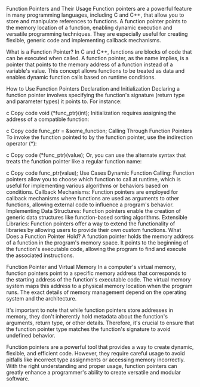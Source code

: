Function Pointers and Their Usage
Function pointers are a powerful feature in many programming languages, including C and C++, that allow you to store and manipulate references to functions. A function pointer points to the memory location of a function, enabling dynamic execution and versatile programming techniques. They are especially useful for creating flexible, generic code and implementing callback mechanisms.

What is a Function Pointer?
In C and C++, functions are blocks of code that can be executed when called. A function pointer, as the name implies, is a pointer that points to the memory address of a function instead of a variable's value. This concept allows functions to be treated as data and enables dynamic function calls based on runtime conditions.

How to Use Function Pointers
Declaration and Initialization
Declaring a function pointer involves specifying the function's signature (return type and parameter types) it points to. For instance:

c
Copy code
void (*func_ptr)(int);
Initialization requires assigning the address of a compatible function:

c
Copy code
func_ptr = &some_function;
Calling Through Function Pointers
To invoke the function pointed to by the function pointer, use the indirection operator (*):

c
Copy code
(*func_ptr)(value);
Or, you can use the alternate syntax that treats the function pointer like a regular function name:

c
Copy code
func_ptr(value);
Use Cases
Dynamic Function Calling: Function pointers allow you to choose which function to call at runtime, which is useful for implementing various algorithms or behaviors based on conditions.
Callback Mechanisms: Function pointers are employed for callback mechanisms where functions are used as arguments to other functions, allowing external code to influence a program's behavior.
Implementing Data Structures: Function pointers enable the creation of generic data structures like function-based sorting algorithms.
Extensible Libraries: Function pointers offer a way to extend the functionality of libraries by allowing users to provide their own custom functions.
What Does a Function Pointer Hold?
A function pointer holds the memory address of a function in the program's memory space. It points to the beginning of the function's executable code, allowing the program to find and execute the associated instructions.

Function Pointer and Virtual Memory
In a computer's virtual memory, function pointers point to a specific memory address that corresponds to the starting address of the function's executable code. The virtual memory system maps this address to a physical memory location when the program runs. The exact details of memory management depend on the operating system and the architecture.

It's important to note that while function pointers store addresses in memory, they don't inherently hold metadata about the function's arguments, return type, or other details. Therefore, it's crucial to ensure that the function pointer type matches the function's signature to avoid undefined behavior.

Function pointers are a powerful tool that provides a way to create dynamic, flexible, and efficient code. However, they require careful usage to avoid pitfalls like incorrect type assignments or accessing memory incorrectly. With the right understanding and proper usage, function pointers can greatly enhance a programmer's ability to create versatile and modular software.
